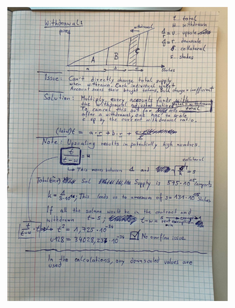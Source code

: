 ![alt text](https://github.com/20vision/solana-program/blob/master/WithdrawalExplained.jpg?raw=true)